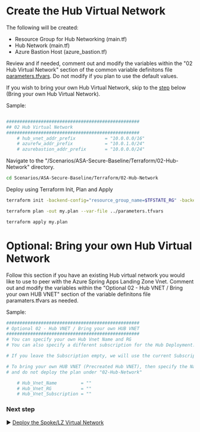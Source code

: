 # Create the Hub Virtual Network

The following will be created:
* Resource Group for Hub Networking (main.tf)
* Hub Network (main.tf)
* Azure Bastion Host (azure_bastion.tf)

Review and if needed, comment out and modify the variables within the "02 Hub Virtual Network" section of the common variable definitons file [parameters.tfvars](./parameters.tfvars). Do not modify if you plan to use the default values. 

If you wish to bring your own Hub Virtual Network, skip to the [step](#optional-bring-your-own-hub-virtual-network) below (Bring your own Hub Virtual Network). 

Sample:

```bash

##################################################
## 02 Hub Virtual Network
##################################################
    # hub_vnet_addr_prefix           = "10.0.0.0/16"
    # azurefw_addr_prefix            = "10.0.1.0/24"
    # azurebastion_addr_prefix       = "10.0.0.0/24"

```

Navigate to the "/Scenarios/ASA-Secure-Baseline/Terraform/02-Hub-Network" directory. 

```bash
cd Scenarios/ASA-Secure-Baseline/Terraform/02-Hub-Network
```
Deploy using Terraform Init, Plan and Apply

```bash
terraform init -backend-config="resource_group_name=$TFSTATE_RG" -backend-config="storage_account_name=$STORAGEACCOUNTNAME" -backend-config="container_name=$CONTAINERNAME"
```

```bash
terraform plan -out my.plan --var-file ../parameters.tfvars
```

```bash
terraform apply my.plan
```

# Optional: Bring your own Hub Virtual Network

Follow this section if you have an existing Hub virtual network you would like to use to peer with the Azure Spring Apps Landing Zone Vnet. Comment out and modify the variables within the "Optional 02 - Hub VNET / Bring your own HUB VNET" section of the variable definitons file paramaters.tfvars as needed.

Sample:

```bash 
##################################################
# Optional 02 - Hub VNET / Bring your own HUB VNET
##################################################
# You can specify your own Hub Vnet Name and RG
# You can also specify a different subscription for the Hub Deployment.

# If you leave the Subscription empty, we will use the current Subscription

# To bring your own HUB VNET (Precreated Hub VNET), then specify the Name/RG/Subscription below
# and do not deploy the plan under "02-Hub-Network"

    # Hub_Vnet_Name         = ""
    # Hub_Vnet_RG           = ""
    # Hub_Vnet_Subscription = ""

```


### Next step

:arrow_forward: [Deploy the Spoke/LZ Virtual Network](./03-LZ-Network.md)
